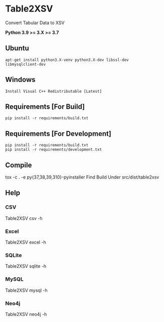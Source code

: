 # Table2XSV
Convert Tabular Data to XSV

**Python 3.9 >= 3.X >= 3.7**

## Ubuntu
    apt-get install python3.X-venv python3.X-dev libssl-dev libmysqlclient-dev

## Windows
    Install Visual C++ Redistributable [Latest]

## Requirements [For Build]
    pip install -r requirements/build.txt

## Requirements [For Development]
    pip install -r requirements/build.txt
    pip install -r requirements/development.txt

## Compile
tox -c . -e py{37,38,39,310}-pyinstaller
Find Build Under src/dist/table2xsv

## Help
### CSV
Table2XSV csv -h

### Excel
Table2XSV excel -h

### SQLite
Table2XSV sqlite -h

### MySQL
Table2XSV mysql -h

### Neo4j
Table2XSV neo4j -h
